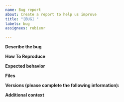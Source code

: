 ```yaml
---
name: Bug report
about: Create a report to help us improve
title: "[BUG] "
labels: bug
assignees: rubienr

---
```


<!-- 
Remove sections that do not apply. 
Don't feel too restricted by this template but stick to it as far you can.
-->

**Describe the bug**

<!-- 
A clear and concise description of what the bug is.

Example:
The configuration value input Area is applied at Stylus devices but at Touch devices.
Stylus and Touch devices do not necessarily share the same resolution.
-->

**How To Reproduce**

<!--
Exlain in normal lanugage; you can use Gherkin-alike syntax if you like.
Example: 
1. GIVEN I use Cintiq 22HDT
1. GIVEN I checked out branch master
1. WHEN I run the script `xsetwacom.sh --configuration <yxz> --device set`
1. WHEN I use stylus the mapping is as expected
1. WHEN I use touch
1. THEN the mapping seems weird: the pointer is not placed below my finger
-->

**Expected behavior**

<!--
A clear and concise description of what you expected to happen.
Example: 
The pointer should be always below my finger where I touched the screen.
-->

**Files**

<!--
If applicable, add screenshots or logs to help explain your problem.
-->

**Versions (please complete the following information):**

<!--
Example script:
```bash
lsb_release -a
echo "xsetwacom:" && xsetwacom --version
xrandr --version
python --version 
```

Example output to post here:
```bash
Distributor ID:	Ubuntu
Description:	Ubuntu 22.10
Release:	22.10
Codename:	kinetic
xsetwacom:
1.0.0
xrandr program version       1.5.1
Server reports RandR version 1.6
Python 3.10.7
```
-->

**Additional context**

<!--
Add any other context about the problem here.
-->

